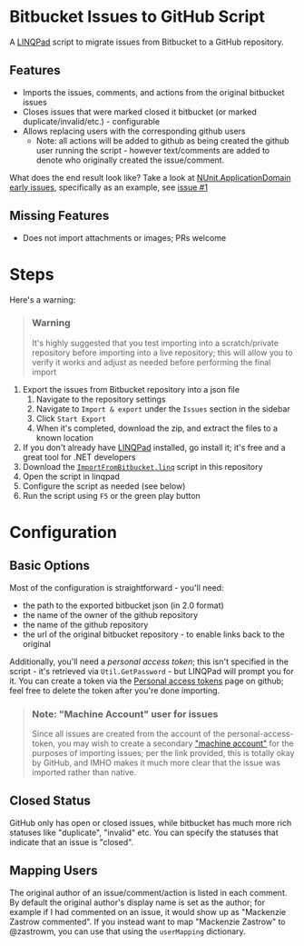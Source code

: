 # Bitbucket Issues to GitHub Script
A [LINQPad][linqpad] script to migrate issues from Bitbucket to a GitHub repository.

## Features

- Imports the issues, comments, and actions from the original bitbucket issues
- Closes issues that were marked closed it bitbucket (or marked duplicate/invalid/etc.) - configurable
- Allows replacing users with the corresponding github users
  - Note: all actions will be added to github as being created the github user running the script - however text/comments are added to denote who originally created the issue/comment.

What does the end result look like?  Take a look at [NUnit.ApplicationDomain early issues](https://github.com/zastrowm/NUnit.ApplicationDomain/issues?q=is%3Aissue+is%3Aclosed+sort%3Acreated-asc), specifically as an example, see [issue #1](https://github.com/zastrowm/NUnit.ApplicationDomain/issues/1)

## Missing Features

- Does not import attachments or images; PRs welcome

# Steps

Here's a warning:

> ### Warning
>
> It's highly suggested that you test importing into a scratch/private repository before importing into a live repository; this will allow you to verify it works and adjust as needed before performing the final import

1. Export the issues from Bitbucket repository into a json file
   1. Navigate to the repository settings
   2. Navigate to `Import & export` under the `Issues` section in the sidebar
   3. Click `Start Export`
   4. When it's completed, download the zip, and extract the files to a known location
2. If you don't already have [LINQPad][linqpad] installed, go install it; it's free and a great tool for .NET developers
3. Download the [`ImportFromBitbucket.linq`](./ImportFromBitbucket.linq) script in this repository
4. Open the script in linqpad
5. Configure the script as needed (see below)
6. Run the script using `F5` or the green play button

# Configuration

## Basic Options

Most of the configuration is straightforward - you'll need:

- the path to the exported bitbucket json (in 2.0 format)
- the name of the owner of the github repository
- the name of the github repository
- the url of the original bitbucket repository - to enable links back to the original

Additionally, you'll need a *personal access token*; this isn't specified in the script - it's retrieved via `Util.GetPassword` - but LINQPad will prompt you for it.  You can create a token via the [Personal access tokens](https://github.com/settings/tokens) page on github; feel free to delete the token after you're done importing. 

> ### Note: "Machine Account" user for issues
>
> Since all issues are created from the account of the personal-access-token, you may wish to create a secondary ["machine account"](https://docs.github.com/en/github/site-policy/github-terms-of-service#3-account-requirements) for the purposes of importing issues; per the link provided, this is totally okay by GitHub, and IMHO makes it much more clear that the issue was imported rather than native. 

## Closed Status

GitHub only has open or closed issues, while bitbucket has much more rich statuses like "duplicate", "invalid" etc.  You can specify the statuses that indicate that an issue is "closed".

## Mapping Users

The original author of an issue/comment/action is listed in each comment.  By default the original author's display name is set as the author; for example if I had commented on an issue, it would show up as "Mackenzie Zastrow commented".  If you instead want to map "Mackenzie Zastrow" to @zastrowm, you can use that using the `userMapping` dictionary.

[linqpad]: https://www.linqpad.net/


